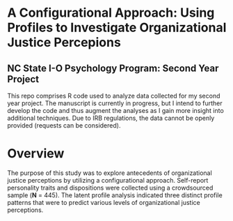 # A Configurational Approach: Using Profiles to Investigate Organizational Justice Percepions

## NC State I-O Psychology Program: Second Year Project

This repo comprises R code used to analyze data collected for my second year project. The manuscript is currently in progress, but I intend to further develop the code and thus augment the analyses as I gain more insight into additional techniques. Due to IRB regulations, the data cannot be openly provided (requests can be considered).

# Overview

The purpose of this study was to explore antecedents of organizational justice perceptions by utilizing a configurational approach. Self-report personality traits and dispositions were collected using a crowdsourced sample (**N** = 445). The latent profile analysis indicated three distinct profile patterns that were to predict various levels of organizational justice perceptions.
